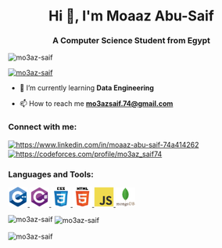 <h1 align="center">Hi 👋, I'm Moaaz Abu-Saif</h1>
<h3 align="center">A Computer Science Student from Egypt</h3>

<p align="left"> <img src="https://komarev.com/ghpvc/?username=mo3az-saif&label=Profile%20views&color=0e75b6&style=flat" alt="mo3az-saif" /> </p>

<p align="left"> <a href="https://github.com/ryo-ma/github-profile-trophy"><img src="https://github-profile-trophy.vercel.app/?username=mo3az-saif" alt="mo3az-saif" /></a> </p>

- 🌱 I’m currently learning **Data Engineering**

- 📫 How to reach me **mo3azsaif.74@gmail.com**

<h3 align="left">Connect with me:</h3>
<p align="left">
<a href="https://linkedin.com/in/https://www.linkedin.com/in/moaaz-abu-saif-74a414262" target="blank"><img align="center" src="https://raw.githubusercontent.com/rahuldkjain/github-profile-readme-generator/master/src/images/icons/Social/linked-in-alt.svg" alt="https://www.linkedin.com/in/moaaz-abu-saif-74a414262" height="30" width="40" /></a>
<a href="https://codeforces.com/profile/https://codeforces.com/profile/mo3az_saif74" target="blank"><img align="center" src="https://raw.githubusercontent.com/rahuldkjain/github-profile-readme-generator/master/src/images/icons/Social/codeforces.svg" alt="https://codeforces.com/profile/mo3az_saif74" height="30" width="40" /></a>
</p>

<h3 align="left">Languages and Tools:</h3>
<p align="left"> <a href="https://www.w3schools.com/cpp/" target="_blank" rel="noreferrer"> <img src="https://raw.githubusercontent.com/devicons/devicon/master/icons/cplusplus/cplusplus-original.svg" alt="cplusplus" width="40" height="40"/> </a> <a href="https://www.w3schools.com/cs/" target="_blank" rel="noreferrer"> <img src="https://raw.githubusercontent.com/devicons/devicon/master/icons/csharp/csharp-original.svg" alt="csharp" width="40" height="40"/> </a> <a href="https://www.w3schools.com/css/" target="_blank" rel="noreferrer"> <img src="https://raw.githubusercontent.com/devicons/devicon/master/icons/css3/css3-original-wordmark.svg" alt="css3" width="40" height="40"/> </a> <a href="https://www.w3.org/html/" target="_blank" rel="noreferrer"> <img src="https://raw.githubusercontent.com/devicons/devicon/master/icons/html5/html5-original-wordmark.svg" alt="html5" width="40" height="40"/> </a> <a href="https://developer.mozilla.org/en-US/docs/Web/JavaScript" target="_blank" rel="noreferrer"> <img src="https://raw.githubusercontent.com/devicons/devicon/master/icons/javascript/javascript-original.svg" alt="javascript" width="40" height="40"/> </a> <a href="https://www.mongodb.com/" target="_blank" rel="noreferrer"> <img src="https://raw.githubusercontent.com/devicons/devicon/master/icons/mongodb/mongodb-original-wordmark.svg" alt="mongodb" width="40" height="40"/> </a> </p>

<p><img align="left" src="https://github-readme-stats.vercel.app/api/top-langs?username=mo3az-saif&show_icons=true&locale=en&layout=compact" alt="mo3az-saif" /></p>

<p>&nbsp;<img align="center" src="https://github-readme-stats.vercel.app/api?username=mo3az-saif&show_icons=true&locale=en" alt="mo3az-saif" /></p>

<p><img align="center" src="https://github-readme-streak-stats.herokuapp.com/?user=mo3az-saif&" alt="mo3az-saif" /></p>
